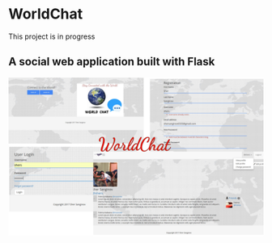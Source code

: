 # WorldChat

This project is in progress


## A social web application built with Flask

![alt text](/static/img/final.jpg)